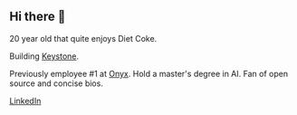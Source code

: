 ## Hi there 👋

20 year old that quite enjoys Diet Coke.

Building [Keystone](https://withkeystone.com).

Previously employee #1 at [Onyx](https://onyx.app/). Hold a master's degree in AI. Fan of open source and concise bios.

[LinkedIn](https://www.linkedin.com/in/pablo-hansen/)

<!--
**pablonyx/pablonyx** is a ✨ _special_ ✨ repository because its `README.md` (this file) appears on your GitHub profile.

Here are some ideas to get you started:

- 🔭 I’m currently working on ...
- 🌱 I’m currently learning ...
- 👯 I’m looking to collaborate on ...
- 🤔 I’m looking for help with ...
- 💬 Ask me about ...
- 📫 How to reach me: ...
- 😄 Pronouns: ...
- ⚡ Fun fact: ...
-->
